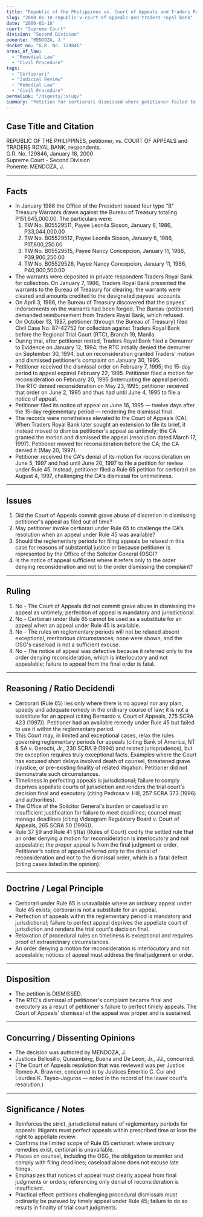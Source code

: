 ```yaml
---
title: "Republic of the Philippines vs. Court of Appeals and Traders Royal Bank"
slug: "2000-01-18-republic-v-court-of-appeals-and-traders-royal-bank"
date: "2000-01-18"
court: "Supreme Court"
division: "Second Division"
ponente: "MENDOZA, J."
docket_no: "G.R. No. 129846"
areas_of_law:
  - "Remedial Law"
  - "Civil Procedure"
tags:
  - "Certiorari"
  - "Judicial Review"
  - "Remedial Law"
  - "Civil Procedure"
permalink: "/digests/:slug/"
summary: "Petition for certiorari dismissed where petitioner failed to perfect timely appeals; certiorari under Rule 65 cannot substitute for an appeal and the notice of appeal was defective for referring only to denial of reconsideration."
---
```


## Case Title and Citation

REPUBLIC OF THE PHILIPPINES, petitioner, vs. COURT OF APPEALS and TRADERS ROYAL BANK, respondents.  
G.R. No. 129846, January 18, 2000  
Supreme Court - Second Division  
Ponente: MENDOZA, J.

---

## Facts

- In January 1986 the Office of the President issued four type "B" Treasury Warrants drawn against the Bureau of Treasury totaling P151,645,000.00. The particulars were:
  1. TW No. B05529511, Payee Leonila Sioson, January 6, 1986, P33,044,000.00
  2. TW No. B05529512, Payee Leonila Sioson, January 6, 1986, P17,800,250.00
  3. TW No. B05529515, Payee Nancy Concepcion, January 11, 1986, P39,900,250.00
  4. TW No. B05529526, Payee Nancy Concepcion, January 11, 1986, P40,900,500.00
- The warrants were deposited in private respondent Traders Royal Bank for collection. On January 7, 1986, Traders Royal Bank presented the warrants to the Bureau of Treasury for clearing; the warrants were cleared and amounts credited to the designated payees' accounts.
- On April 3, 1986, the Bureau of Treasury discovered that the payees' indorsements on the warrants had been forged. The Bureau (petitioner) demanded reimbursement from Traders Royal Bank, which refused.
- On October 13, 1987, petitioner (through the Bureau of Treasury) filed Civil Case No. 87-42752 for collection against Traders Royal Bank before the Regional Trial Court (RTC), Branch 19, Manila.
- During trial, after petitioner rested, Traders Royal Bank filed a Demurrer to Evidence on January 12, 1994; the RTC initially denied the demurrer on September 30, 1994, but on reconsideration granted Traders' motion and dismissed petitioner's complaint on January 30, 1995.
- Petitioner received the dismissal order on February 7, 1995; the 15-day period to appeal expired February 22, 1995. Petitioner filed a motion for reconsideration on February 20, 1995 (interrupting the appeal period). The RTC denied reconsideration on May 23, 1995; petitioner received that order on June 2, 1995 and thus had until June 4, 1995 to file a notice of appeal.
- Petitioner filed its notice of appeal on June 16, 1995 — twelve days after the 15-day reglementary period — rendering the dismissal final.
- The records were nonetheless elevated to the Court of Appeals (CA). When Traders Royal Bank later sought an extension to file its brief, it instead moved to dismiss petitioner's appeal as untimely; the CA granted the motion and dismissed the appeal (resolution dated March 17, 1997). Petitioner moved for reconsideration before the CA; the CA denied it (May 20, 1997).
- Petitioner received the CA's denial of its motion for reconsideration on June 5, 1997 and had until June 20, 1997 to file a petition for review under Rule 45. Instead, petitioner filed a Rule 65 petition for certiorari on August 4, 1997, challenging the CA's dismissal for untimeliness.

---

## Issues

1. Did the Court of Appeals commit grave abuse of discretion in dismissing petitioner's appeal as filed out of time?  
2. May petitioner invoke certiorari under Rule 65 to challenge the CA's resolution when an appeal under Rule 45 was available?  
3. Should the reglementary periods for filing appeals be relaxed in this case for reasons of substantial justice or because petitioner is represented by the Office of the Solicitor General (OSG)?  
4. Is the notice of appeal sufficient where it refers only to the order denying reconsideration and not to the order dismissing the complaint?

---

## Ruling

1. No - The Court of Appeals did not commit grave abuse in dismissing the appeal as untimely; perfection of appeal is mandatory and jurisdictional.  
2. No - Certiorari under Rule 65 cannot be used as a substitute for an appeal when an appeal under Rule 45 is available.  
3. No - The rules on reglementary periods will not be relaxed absent exceptional, meritorious circumstances; none were shown, and the OSG's caseload is not a sufficient excuse.  
4. No - The notice of appeal was defective because it referred only to the order denying reconsideration, which is interlocutory and not appealable; failure to appeal from the final order is fatal.

---

## Reasoning / Ratio Decidendi

- Certiorari (Rule 65) lies only where there is no appeal nor any plain, speedy and adequate remedy in the ordinary course of law; it is not a substitute for an appeal (citing Bernardo v. Court of Appeals, 275 SCRA 423 (1997)). Petitioner had an available remedy under Rule 45 but failed to use it within the reglementary period.
- This Court may, in limited and exceptional cases, relax the rules governing reglementary periods for appeals (citing Bank of America, NT & SA v. Gerochi, Jr., 230 SCRA 9 (1994) and related jurisprudence), but the exception requires truly exceptional facts. Examples where the Court has excused short delays involved death of counsel, threatened grave injustice, or pre-existing finality of related litigation. Petitioner did not demonstrate such circumstances.
- Timeliness in perfecting appeals is jurisdictional; failure to comply deprives appellate courts of jurisdiction and renders the trial court's decision final and executory (citing Pedrosa v. Hill, 257 SCRA 373 (1996) and authorities).
- The Office of the Solicitor General's burden or caseload is an insufficient justification for failure to meet deadlines; counsel must manage deadlines (citing Videogram Regulatory Board v. Court of Appeals, 265 SCRA 50 (1996)).
- Rule 37 §9 and Rule 41 §1(a) (Rules of Court) codify the settled rule that an order denying a motion for reconsideration is interlocutory and not appealable; the proper appeal is from the final judgment or order. Petitioner’s notice of appeal referred only to the denial of reconsideration and not to the dismissal order, which is a fatal defect (citing cases listed in the opinion).

---

## Doctrine / Legal Principle

- Certiorari under Rule 65 is unavailable where an ordinary appeal under Rule 45 exists; certiorari is not a substitute for an appeal.  
- Perfection of appeals within the reglementary period is mandatory and jurisdictional; failure to perfect appeal deprives the appellate court of jurisdiction and renders the trial court's decision final.  
- Relaxation of procedural rules on timeliness is exceptional and requires proof of extraordinary circumstances.  
- An order denying a motion for reconsideration is interlocutory and not appealable; notices of appeal must address the final judgment or order.

---

## Disposition

- The petition is DISMISSED.  
- The RTC's dismissal of petitioner's complaint became final and executory as a result of petitioner's failure to perfect timely appeals. The Court of Appeals' dismissal of the appeal was proper and is sustained.

---

## Concurring / Dissenting Opinions

- The decision was authored by MENDOZA, J.  
- Justices Bellosillo, Quisumbing, Buena and De Leon, Jr., JJ., concurred.  
- (The Court of Appeals resolution that was reviewed was per Justice Romeo A. Brawner, concurred in by Justices Emeritio C. Cui and Lourdes K. Tayao-Jaguros — noted in the record of the lower court's resolution.)

---

## Significance / Notes

- Reinforces the strict, jurisdictional nature of reglementary periods for appeals: litigants must perfect appeals within prescribed time or lose the right to appellate review.  
- Confirms the limited scope of Rule 65 certiorari: where ordinary remedies exist, certiorari is unavailable.  
- Places on counsel, including the OSG, the obligation to monitor and comply with filing deadlines; caseload alone does not excuse late filings.  
- Emphasizes that notices of appeal must clearly appeal from final judgments or orders; referencing only denial of reconsideration is insufficient.  
- Practical effect: petitions challenging procedural dismissals must ordinarily be pursued by timely appeal under Rule 45; failure to do so results in finality of trial court judgments.
